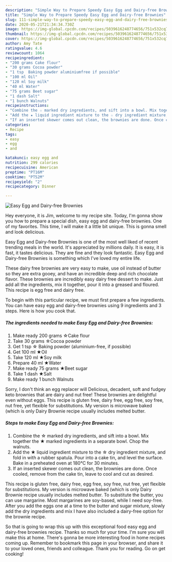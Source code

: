 ```yaml
---
description: "Simple Way to Prepare Speedy Easy Egg and Dairy-free Brownies"
title: "Simple Way to Prepare Speedy Easy Egg and Dairy-free Brownies"
slug: 111-simple-way-to-prepare-speedy-easy-egg-and-dairy-free-brownies
date: 2020-05-21T21:34:34.730Z
image: https://img-global.cpcdn.com/recipes/5039616248774656/751x532cq70/easy-egg-and-dairy-free-brownies-recipe-main-photo.jpg
thumbnail: https://img-global.cpcdn.com/recipes/5039616248774656/751x532cq70/easy-egg-and-dairy-free-brownies-recipe-main-photo.jpg
cover: https://img-global.cpcdn.com/recipes/5039616248774656/751x532cq70/easy-egg-and-dairy-free-brownies-recipe-main-photo.jpg
author: Amy Tate
ratingvalue: 4.6
reviewcount: 1064
recipeingredient:
- "200 grams Cake flour"
- "30 grams Cocoa powder"
- "1 tsp  Baking powder aluminiumfree if possible"
- "100 ml Oil"
- "120 ml Soy milk"
- "40 ml Water"
- "75 grams Beet sugar"
- "1 dash Salt"
- "1 bunch Walnuts"
recipeinstructions:
- "Combine the ☆ marked dry ingredients, and sift into a bowl. Mix together the ★ marked ingredients in a separate bowl. Chop the walnuts."
- "Add the ★ liquid ingredient mixture to the ☆ dry ingredient mixture, and fold in with a rubber spatula. Pour into a cake tin, and level the surface. Bake in a preheated oven at 180°C for 30 minutes."
- "If an inserted skewer comes out clean, the brownies are done. Once cooled, remove from the cake tin, leave to cool and cut as desired."
categories:
- Recipe
tags:
- easy
- egg
- and

katakunci: easy egg and 
nutrition: 299 calories
recipecuisine: American
preptime: "PT16M"
cooktime: "PT52M"
recipeyield: "2"
recipecategory: Dinner

---
```



![Easy Egg and Dairy-free Brownies](https://img-global.cpcdn.com/recipes/5039616248774656/751x532cq70/easy-egg-and-dairy-free-brownies-recipe-main-photo.jpg)

Hey everyone, it is Jim, welcome to my recipe site. Today, I'm gonna show you how to prepare a special dish, easy egg and dairy-free brownies. One of my favorites. This time, I will make it a little bit unique. This is gonna smell and look delicious.

Easy Egg and Dairy-free Brownies is one of the most well liked of recent trending meals in the world. It's appreciated by millions daily. It is easy, it is fast, it tastes delicious. They are fine and they look fantastic. Easy Egg and Dairy-free Brownies is something which I've loved my entire life.

These dairy free brownies are very easy to make, use oil instead of butter so they are extra gooey, and have an incredible deep and rich chocolate flavor. These brownies are incredibly easy dairy free dessert to make. Just add all the ingredients, mix it together, pour it into a greased and floured. This recipe is egg free and dairy free.


To begin with this particular recipe, we must first prepare a few ingredients. You can have easy egg and dairy-free brownies using 9 ingredients and 3 steps. Here is how you cook that.

<!--inarticleads1-->

##### The ingredients needed to make Easy Egg and Dairy-free Brownies:

1. Make ready 200 grams ☆Cake flour
1. Take 30 grams ☆Cocoa powder
1. Get 1 tsp ☆ Baking powder (aluminium-free, if possible)
1. Get 100 ml ★Oil
1. Take 120 ml ★Soy milk
1. Prepare 40 ml ★Water
1. Make ready 75 grams ★Beet sugar
1. Take 1 dash ★Salt
1. Make ready 1 bunch Walnuts


Sorry, I don&#39;t think an egg replacer will Delicious, decadent, soft and fudgey keto brownies that are dairy and nut free! These brownies are delightful even without eggs. This recipe is gluten free, dairy free, egg free, soy free, nut free, yet flexible for substitutions. My version is microwave baked (which is only Dairy Brownie recipe usually includes melted butter. 

<!--inarticleads2-->

##### Steps to make Easy Egg and Dairy-free Brownies:

1. Combine the ☆ marked dry ingredients, and sift into a bowl. Mix together the ★ marked ingredients in a separate bowl. Chop the walnuts.
1. Add the ★ liquid ingredient mixture to the ☆ dry ingredient mixture, and fold in with a rubber spatula. Pour into a cake tin, and level the surface. Bake in a preheated oven at 180°C for 30 minutes.
1. If an inserted skewer comes out clean, the brownies are done. Once cooled, remove from the cake tin, leave to cool and cut as desired.


This recipe is gluten free, dairy free, egg free, soy free, nut free, yet flexible for substitutions. My version is microwave baked (which is only Dairy Brownie recipe usually includes melted butter. To substitute the butter, you can use margarine. Most margarines are soy-based, while I need soy-free. After you add the eggs one at a time to the butter and sugar mixture, slowly add the dry ingredients and mix I have also included a dairy-free option for the brownie recipe. 

So that is going to wrap this up with this exceptional food easy egg and dairy-free brownies recipe. Thanks so much for your time. I'm sure you will make this at home. There's gonna be more interesting food in home recipes coming up. Remember to bookmark this page in your browser, and share it to your loved ones, friends and colleague. Thank you for reading. Go on get cooking!
